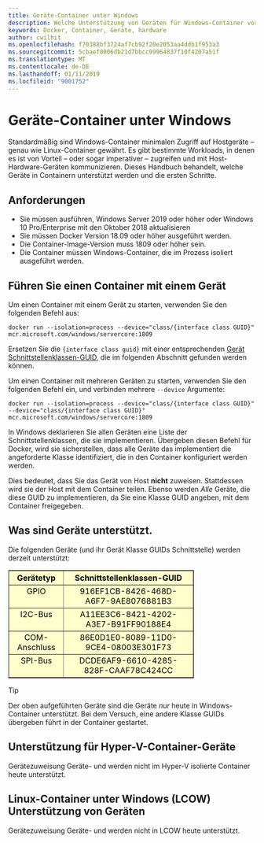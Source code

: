 ```yaml
---
title: Geräte-Container unter Windows
description: Welche Unterstützung von Geräten für Windows-Container vorhanden ist.
keywords: Docker, Container, Geräte, hardware
author: cwilhit
ms.openlocfilehash: f70388bf3724af7cb92f20e2053aa4ddb1f953a3
ms.sourcegitcommit: 5cbaef0806db21d7bbcc99964837f10f4207a51f
ms.translationtype: MT
ms.contentlocale: de-DE
ms.lasthandoff: 01/11/2019
ms.locfileid: "9001752"
---
```

# <a name="devices-in-containers-on-windows"></a>Geräte-Container unter Windows

Standardmäßig sind Windows-Container minimalen Zugriff auf Hostgeräte – genau wie Linux-Container gewährt. Es gibt bestimmte Workloads, in denen es ist von Vorteil – oder sogar imperativer – zugreifen und mit Host-Hardware-Geräten kommunizieren. Dieses Handbuch behandelt, welche Geräte in Containern unterstützt werden und die ersten Schritte.

## <a name="requirements"></a>Anforderungen

- Sie müssen ausführen, Windows Server 2019 oder höher oder Windows 10 Pro/Enterprise mit den Oktober 2018 aktualisieren
- Sie müssen Docker Version 18.09 oder höher ausgeführt werden.
- Die Container-Image-Version muss 1809 oder höher sein.
- Die Container müssen Windows-Container, die im Prozess isoliert ausgeführt werden.

## <a name="run-a-container-with-a-device"></a>Führen Sie einen Container mit einem Gerät

Um einen Container mit einem Gerät zu starten, verwenden Sie den folgenden Befehl aus:

```shell
docker run --isolation=process --device="class/{interface class GUID}" mcr.microsoft.com/windows/servercore:1809
```

Ersetzen Sie die `{interface class guid}` mit einer entsprechenden [Gerät Schnittstellenklassen-GUID](https://docs.microsoft.com/en-us/windows-hardware/drivers/install/overview-of-device-interface-classes), die im folgenden Abschnitt gefunden werden können.

Um einen Container mit mehreren Geräten zu starten, verwenden Sie den folgenden Befehl ein, und verbinden mehrere `--device` Argumente:

```shell
docker run --isolation=process --device="class/{interface class GUID}" --device="class/{interface class GUID}" mcr.microsoft.com/windows/servercore:1809
```

In Windows deklarieren Sie allen Geräten eine Liste der Schnittstellenklassen, die sie implementieren. Übergeben diesen Befehl für Docker, wird sie sicherstellen, dass alle Geräte das implementiert die angeforderte Klasse identifiziert, die in den Container konfiguriert werden werden.

Dies bedeutet, dass Sie das Gerät von Host **nicht** zuweisen. Stattdessen wird sie der Host mit dem Container teilen. Ebenso werden _Alle_ Geräte, die diese GUID zu implementieren, da Sie eine Klasse GUID angeben, mit dem Container freigegeben.

## <a name="what-devices-are-supported"></a>Was sind Geräte unterstützt.

Die folgenden Geräte (und ihr Gerät Klasse GUIDs Schnittstelle) werden derzeit unterstützt:
  
<table border="1" style="background-color:FFFFCC;border-collapse:collapse;border:1px solid FFCC00;color:000000;width:75%" cellpadding="5" cellspacing="5">
<thead>
<tr valign="top">
<th><center>Gerätetyp</center></th>
<th><center>Schnittstellenklassen-GUID</center></th>
</tr>
</thead>
<tbody>
<tr valign="top">
<td><center>GPIO</center></td>
<td><center>916EF1CB-8426-468D-A6F7-9AE8076881B3</center></td>
</tr>
<tr valign="top">
<td><center>I2C-Bus</center></td>
<td><center>A11EE3C6-8421-4202-A3E7-B91FF90188E4</center></td>
</tr>
<tr valign="top">
<td><center>COM-Anschluss</center></td>
<td><center>86E0D1E0-8089-11D0-9CE4-08003E301F73</center></td>
</tr>
<tr valign="top">
<td><center>SPI-Bus</center></td>
<td><center>DCDE6AF9-6610-4285-828F-CAAF78C424CC</center></td>
</tr>
</tbody>
</table>

> [!TIP]
> Der oben aufgeführten Geräte sind die Geräte _nur_ heute in Windows-Container unterstützt. Bei dem Versuch, eine andere Klasse GUIDs übergeben führt in der Container gestartet.

## <a name="hyper-v-container-device-support"></a>Unterstützung für Hyper-V-Container-Geräte

Gerätezuweisung Geräte- und werden nicht im Hyper-V isolierte Container heute unterstützt.

## <a name="linux-containers-on-windows-lcow-device-support"></a>Linux-Container unter Windows (LCOW) Unterstützung von Geräten

Gerätezuweisung Geräte- und werden nicht in LCOW heute unterstützt.